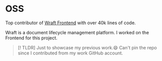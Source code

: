 # OSS

Top contributor of [Wraft Frontend](https://github.com/wraft/wraft-frontend) with over 40k lines of code.

Wraft is a document lifecycle management platform.
I worked on the Frontend for this project.

> [! TLDR]
> Just to showcase my previous work.😄
> Can't pin the repo since I contributed from my work GitHub account.
